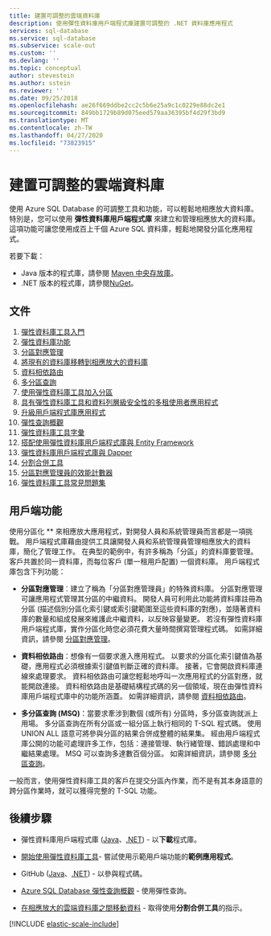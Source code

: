 ```yaml
---
title: 建置可調整的雲端資料庫
description: 使用彈性資料庫用戶端程式庫建置可調整的 .NET 資料庫應用程式
services: sql-database
ms.service: sql-database
ms.subservice: scale-out
ms.custom: ''
ms.devlang: ''
ms.topic: conceptual
author: stevestein
ms.author: sstein
ms.reviewer: ''
ms.date: 09/25/2018
ms.openlocfilehash: ae26f669ddbe2cc2c5b6e25a9c1c0229e88dc2e1
ms.sourcegitcommit: 849bb1729b89d075eed579aa36395bf4d29f3bd9
ms.translationtype: MT
ms.contentlocale: zh-TW
ms.lasthandoff: 04/27/2020
ms.locfileid: "73823915"
---
```

# <a name="building-scalable-cloud-databases"></a>建置可調整的雲端資料庫

使用 Azure SQL Database 的可調整工具和功能，可以輕鬆地相應放大資料庫。 特別是，您可以使用 **彈性資料庫用戶端程式庫** 來建立和管理相應放大的資料庫。 這項功能可讓您使用成百上千個 Azure SQL 資料庫，輕鬆地開發分區化應用程式。

若要下載：

* Java 版本的程式庫，請參閱 [Maven 中央存放庫](https://search.maven.org/#search%7Cga%7C1%7Celastic-db-tools)。
* .NET 版本的程式庫，請參閱[NuGet](https://www.nuget.org/packages/Microsoft.Azure.SqlDatabase.ElasticScale.Client/)。

## <a name="documentation"></a>文件

1. [彈性資料庫工具入門](sql-database-elastic-scale-get-started.md)
2. [彈性資料庫功能](sql-database-elastic-scale-introduction.md)
3. [分區對應管理](sql-database-elastic-scale-shard-map-management.md)
4. [將現有的資料庫移轉到相應放大的資料庫](sql-database-elastic-convert-to-use-elastic-tools.md)
5. [資料相依路由](sql-database-elastic-scale-data-dependent-routing.md)
6. [多分區查詢](sql-database-elastic-scale-multishard-querying.md)
7. [使用彈性資料庫工具加入分區](sql-database-elastic-scale-add-a-shard.md)
8. [具有彈性資料庫工具和資料列層級安全性的多租使用者應用程式](sql-database-elastic-tools-multi-tenant-row-level-security.md)
9. [升級用戶端程式庫應用程式](sql-database-elastic-scale-upgrade-client-library.md) 
10. [彈性查詢概觀](sql-database-elastic-query-overview.md)
11. [彈性資料庫工具字彙](sql-database-elastic-scale-glossary.md)
12. [搭配使用彈性資料庫用戶端程式庫與 Entity Framework](sql-database-elastic-scale-use-entity-framework-applications-visual-studio.md)
13. [彈性資料庫用戶端程式庫與 Dapper](sql-database-elastic-scale-working-with-dapper.md)
14. [分割合併工具](sql-database-elastic-scale-overview-split-and-merge.md)
15. [分區對應管理員的效能計數器](sql-database-elastic-database-client-library.md) 
16. [彈性資料庫工具常見問題集](sql-database-elastic-scale-faq.md)

## <a name="client-capabilities"></a>用戶端功能

使用分區化 ** 來相應放大應用程式，對開發人員和系統管理員而言都是一項挑戰。 用戶端程式庫藉由提供工具讓開發人員和系統管理員管理相應放大的資料庫，簡化了管理工作。 在典型的範例中，有許多稱為「分區」的資料庫要管理。 客戶共置於同一資料庫，而每位客戶 (單一租用戶配置) 一個資料庫。 用戶端程式庫包含下列功能：

- **分區對應管理**︰建立了稱為「分區對應管理員」的特殊資料庫。 分區對應管理可讓應用程式管理其分區的中繼資料。 開發人員可利用此功能將資料庫註冊為分區 (描述個別分區化索引鍵或索引鍵範圍至這些資料庫的對應)，並隨著資料庫的數量和組成發展來維護此中繼資料，以反映容量變更。 若沒有彈性資料庫用戶端程式庫，實作分區化時您必須花費大量時間撰寫管理程式碼。 如需詳細資訊，請參閱 [分區對應管理](sql-database-elastic-scale-shard-map-management.md)。

- **資料相依路由**：想像有一個要求進入應用程式。 以要求的分區化索引鍵值為基礎，應用程式必須根據索引鍵值判斷正確的資料庫。 接著，它會開啟資料庫連線來處理要求。 資料相依路由可讓您輕鬆地呼叫一次應用程式的分區對應，就能開啟連接。 資料相依路由是基礎結構程式碼的另一個領域，現在由彈性資料庫用戶端程式庫中的功能所涵蓋。 如需詳細資訊，請參閱 [資料相依路由](sql-database-elastic-scale-data-dependent-routing.md)。
- **多分區查詢 (MSQ)**：當要求牽涉到數個 (或所有) 分區時，多分區查詢就派上用場。 多分區查詢在所有分區或一組分區上執行相同的 T-SQL 程式碼。 使用 UNION ALL 語意可將參與分區的結果合併成整體的結果集。 經由用戶端程式庫公開的功能可處理許多工作，包括：連接管理、執行緒管理、錯誤處理和中繼結果處理。 MSQ 可以查詢多達數百個分區。 如需詳細資訊，請參閱 [多分區查詢](sql-database-elastic-scale-multishard-querying.md)。

一般而言，使用彈性資料庫工具的客戶在提交分區內作業，而不是有其本身語意的跨分區作業時，就可以獲得完整的 T-SQL 功能。



## <a name="next-steps"></a>後續步驟

- 彈性資料庫用戶端程式庫 ([Java](https://search.maven.org/#search%7Cga%7C1%7Ca%3A%22azure-elasticdb-tools%22)、[.NET](https://www.nuget.org/packages/Microsoft.Azure.SqlDatabase.ElasticScale.Client/)) - 以**下載**程式庫。

- [開始使用彈性資料庫工具](sql-database-elastic-scale-get-started.md)- 嘗試使用示範用戶端功能的**範例應用程式**。

- GitHub ([Java](https://github.com/Microsoft/elastic-db-tools-for-java/blob/master/README.md)、[.NET](https://github.com/Azure/elastic-db-tools)) - 以參與程式碼。
- [Azure SQL Database 彈性查詢概觀](sql-database-elastic-query-overview.md) - 使用彈性查詢。

- [在相應放大的雲端資料庫之間移動資料](sql-database-elastic-scale-overview-split-and-merge.md) - 取得使用**分割合併工具**的指示。



<!-- Additional resources H2 -->

[!INCLUDE [elastic-scale-include](../../includes/elastic-scale-include.md)]


<!--Anchors-->
<!--Image references-->

[1]: ./media/sql-database-elastic-database-client-library/glossary.png

